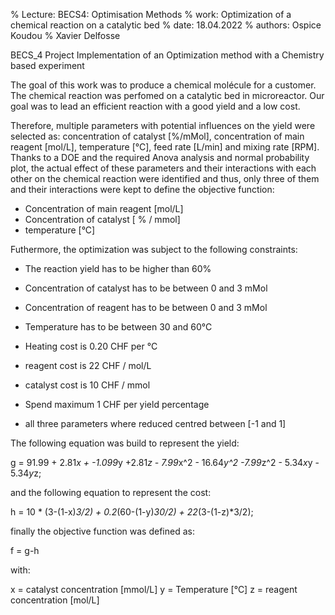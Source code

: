 % Lecture: BECS4: Optimisation Methods
% work: Optimization of a chemical reaction on a catalytic bed
% date: 18.04.2022
% authors: Ospice Koudou % Xavier Delfosse

BECS_4 Project Implementation of an Optimization method with a Chemistry based experiment

The goal of this work was to produce a chemical molécule for a customer. The chemical reaction was perfomed on a catalytic bed in microreactor.
Our goal was to lead an efficient reaction with a good yield and a low cost.

Therefore, multiple parameters with potential influences on the yield were selected as: concentration of catalyst [%/mMol], concentration of main reagent [mol/L],
temperature [°C], feed rate [L/min] and mixing rate [RPM]. Thanks to a DOE and the required Anova analysis and normal probability plot, the actual effect of these
parameters and their interactions with each other on the chemical reaction were identified and thus, only three of them and their interactions were kept to define the objective function:

- Concentration of main reagent [mol/L]
- Concentration of catalyst [ % / mmol]
- temperature [°C]

Futhermore, the optimization was subject to the following constraints:

- The reaction yield has to be higher than 60% 
- Concentration of catalyst has to be between 0 and 3 mMol
- Concentration of reagent has to be between 0 and 3 mMol
- Temperature has to be between 30 and 60°C
- Heating cost is 0.20 CHF per °C
- reagent cost is 22 CHF / mol/L
- catalyst cost is 10 CHF / mmol
- Spend maximum 1 CHF per yield percentage

- all three parameters where reduced centred between [-1 and 1]

The following equation was build to represent the yield:

g = 91.99 + 2.81*x + -1.099*y +2.81*z - 7.99*x^2 - 16.64*y^2 -7.99*z^2 - 5.34*x*y - 5.34*y*z;

and the following equation to represent the cost:

h = 10 * (3-(1-x)*3/2) + 0.2*(60-(1-y)*30/2) + 22*(3-(1-z)*3/2);

finally the objective function was defined as:

f = g-h

with:

x = catalyst concentration [mmol/L]
y = Temperature [°C]
z = reagent concentration [mol/L]

